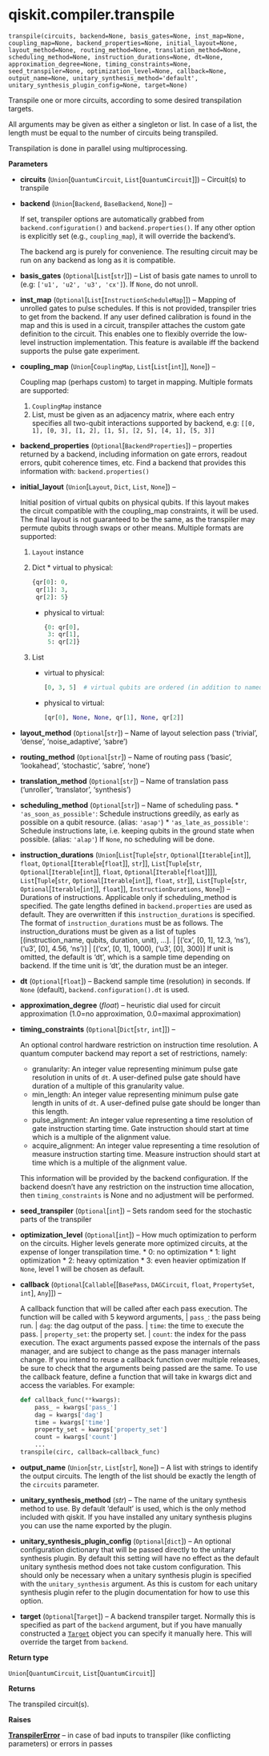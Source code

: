 # qiskit.compiler.transpile

<span id="undefined" />

`transpile(circuits, backend=None, basis_gates=None, inst_map=None, coupling_map=None, backend_properties=None, initial_layout=None, layout_method=None, routing_method=None, translation_method=None, scheduling_method=None, instruction_durations=None, dt=None, approximation_degree=None, timing_constraints=None, seed_transpiler=None, optimization_level=None, callback=None, output_name=None, unitary_synthesis_method='default', unitary_synthesis_plugin_config=None, target=None)`

Transpile one or more circuits, according to some desired transpilation targets.

All arguments may be given as either a singleton or list. In case of a list, the length must be equal to the number of circuits being transpiled.

Transpilation is done in parallel using multiprocessing.

**Parameters**

*   **circuits** (`Union`\[`QuantumCircuit`, `List`\[`QuantumCircuit`]]) – Circuit(s) to transpile

*   **backend** (`Union`\[`Backend`, `BaseBackend`, `None`]) –

    If set, transpiler options are automatically grabbed from `backend.configuration()` and `backend.properties()`. If any other option is explicitly set (e.g., `coupling_map`), it will override the backend’s.

    <Admonition title="Note" type="note">
      The backend arg is purely for convenience. The resulting circuit may be run on any backend as long as it is compatible.
    </Admonition>

*   **basis\_gates** (`Optional`\[`List`\[`str`]]) – List of basis gate names to unroll to (e.g: `['u1', 'u2', 'u3', 'cx']`). If `None`, do not unroll.

*   **inst\_map** (`Optional`\[`List`\[`InstructionScheduleMap`]]) – Mapping of unrolled gates to pulse schedules. If this is not provided, transpiler tries to get from the backend. If any user defined calibration is found in the map and this is used in a circuit, transpiler attaches the custom gate definition to the circuit. This enables one to flexibly override the low-level instruction implementation. This feature is available iff the backend supports the pulse gate experiment.

*   **coupling\_map** (`Union`\[`CouplingMap`, `List`\[`List`\[`int`]], `None`]) –

    Coupling map (perhaps custom) to target in mapping. Multiple formats are supported:

    1.  `CouplingMap` instance
    2.  List, must be given as an adjacency matrix, where each entry specifies all two-qubit interactions supported by backend, e.g: `[[0, 1], [0, 3], [1, 2], [1, 5], [2, 5], [4, 1], [5, 3]]`

*   **backend\_properties** (`Optional`\[`BackendProperties`]) – properties returned by a backend, including information on gate errors, readout errors, qubit coherence times, etc. Find a backend that provides this information with: `backend.properties()`

*   **initial\_layout** (`Union`\[`Layout`, `Dict`, `List`, `None`]) –

    Initial position of virtual qubits on physical qubits. If this layout makes the circuit compatible with the coupling\_map constraints, it will be used. The final layout is not guaranteed to be the same, as the transpiler may permute qubits through swaps or other means. Multiple formats are supported:

    1.  `Layout` instance

    2.  Dict \* virtual to physical:

        ```python
        {qr[0]: 0,
         qr[1]: 3,
         qr[2]: 5}
        ```

        *   physical to virtual:

            ```python
            {0: qr[0],
             3: qr[1],
             5: qr[2]}
            ```

    3.  List

        *   virtual to physical:

            ```python
            [0, 3, 5]  # virtual qubits are ordered (in addition to named)
            ```

        *   physical to virtual:

            ```python
            [qr[0], None, None, qr[1], None, qr[2]]
            ```

*   **layout\_method** (`Optional`\[`str`]) – Name of layout selection pass (‘trivial’, ‘dense’, ‘noise\_adaptive’, ‘sabre’)

*   **routing\_method** (`Optional`\[`str`]) – Name of routing pass (‘basic’, ‘lookahead’, ‘stochastic’, ‘sabre’, ‘none’)

*   **translation\_method** (`Optional`\[`str`]) – Name of translation pass (‘unroller’, ‘translator’, ‘synthesis’)

*   **scheduling\_method** (`Optional`\[`str`]) – Name of scheduling pass. \* `'as_soon_as_possible'`: Schedule instructions greedily, as early as possible on a qubit resource. (alias: `'asap'`) \* `'as_late_as_possible'`: Schedule instructions late, i.e. keeping qubits in the ground state when possible. (alias: `'alap'`) If `None`, no scheduling will be done.

*   **instruction\_durations** (`Union`\[`List`\[`Tuple`\[`str`, `Optional`\[`Iterable`\[`int`]], `float`, `Optional`\[`Iterable`\[`float`]], `str`]], `List`\[`Tuple`\[`str`, `Optional`\[`Iterable`\[`int`]], `float`, `Optional`\[`Iterable`\[`float`]]]], `List`\[`Tuple`\[`str`, `Optional`\[`Iterable`\[`int`]], `float`, `str`]], `List`\[`Tuple`\[`str`, `Optional`\[`Iterable`\[`int`]], `float`]], `InstructionDurations`, `None`]) – Durations of instructions. Applicable only if scheduling\_method is specified. The gate lengths defined in `backend.properties` are used as default. They are overwritten if this `instruction_durations` is specified. The format of `instruction_durations` must be as follows. The instruction\_durations must be given as a list of tuples \[(instruction\_name, qubits, duration, unit), …]. | \[(‘cx’, \[0, 1], 12.3, ‘ns’), (‘u3’, \[0], 4.56, ‘ns’)] | \[(‘cx’, \[0, 1], 1000), (‘u3’, \[0], 300)] If unit is omitted, the default is ‘dt’, which is a sample time depending on backend. If the time unit is ‘dt’, the duration must be an integer.

*   **dt** (`Optional`\[`float`]) – Backend sample time (resolution) in seconds. If `None` (default), `backend.configuration().dt` is used.

*   **approximation\_degree** (*float*) – heuristic dial used for circuit approximation (1.0=no approximation, 0.0=maximal approximation)

*   **timing\_constraints** (`Optional`\[`Dict`\[`str`, `int`]]) –

    An optional control hardware restriction on instruction time resolution. A quantum computer backend may report a set of restrictions, namely:

    *   granularity: An integer value representing minimum pulse gate resolution in units of `dt`. A user-defined pulse gate should have duration of a multiple of this granularity value.
    *   min\_length: An integer value representing minimum pulse gate length in units of `dt`. A user-defined pulse gate should be longer than this length.
    *   pulse\_alignment: An integer value representing a time resolution of gate instruction starting time. Gate instruction should start at time which is a multiple of the alignment value.
    *   acquire\_alignment: An integer value representing a time resolution of measure instruction starting time. Measure instruction should start at time which is a multiple of the alignment value.

    This information will be provided by the backend configuration. If the backend doesn’t have any restriction on the instruction time allocation, then `timing_constraints` is None and no adjustment will be performed.

*   **seed\_transpiler** (`Optional`\[`int`]) – Sets random seed for the stochastic parts of the transpiler

*   **optimization\_level** (`Optional`\[`int`]) – How much optimization to perform on the circuits. Higher levels generate more optimized circuits, at the expense of longer transpilation time. \* 0: no optimization \* 1: light optimization \* 2: heavy optimization \* 3: even heavier optimization If `None`, level 1 will be chosen as default.

*   **callback** (`Optional`\[`Callable`\[\[`BasePass`, `DAGCircuit`, `float`, `PropertySet`, `int`], `Any`]]) –

    A callback function that will be called after each pass execution. The function will be called with 5 keyword arguments, | `pass_`: the pass being run. | `dag`: the dag output of the pass. | `time`: the time to execute the pass. | `property_set`: the property set. | `count`: the index for the pass execution. The exact arguments passed expose the internals of the pass manager, and are subject to change as the pass manager internals change. If you intend to reuse a callback function over multiple releases, be sure to check that the arguments being passed are the same. To use the callback feature, define a function that will take in kwargs dict and access the variables. For example:

    ```python
    def callback_func(**kwargs):
        pass_ = kwargs['pass_']
        dag = kwargs['dag']
        time = kwargs['time']
        property_set = kwargs['property_set']
        count = kwargs['count']
        ...
    transpile(circ, callback=callback_func)
    ```

*   **output\_name** (`Union`\[`str`, `List`\[`str`], `None`]) – A list with strings to identify the output circuits. The length of the list should be exactly the length of the `circuits` parameter.

*   **unitary\_synthesis\_method** (*str*) – The name of the unitary synthesis method to use. By default ‘default’ is used, which is the only method included with qiskit. If you have installed any unitary synthesis plugins you can use the name exported by the plugin.

*   **unitary\_synthesis\_plugin\_config** (`Optional`\[`dict`]) – An optional configuration dictionary that will be passed directly to the unitary synthesis plugin. By default this setting will have no effect as the default unitary synthesis method does not take custom configuration. This should only be necessary when a unitary synthesis plugin is specified with the `unitary_synthesis` argument. As this is custom for each unitary synthesis plugin refer to the plugin documentation for how to use this option.

*   **target** (`Optional`\[`Target`]) – A backend transpiler target. Normally this is specified as part of the `backend` argument, but if you have manually constructed a [`Target`](qiskit.transpiler.Target#qiskit.transpiler.Target "qiskit.transpiler.Target") object you can specify it manually here. This will override the target from `backend`.

**Return type**

`Union`\[`QuantumCircuit`, `List`\[`QuantumCircuit`]]

**Returns**

The transpiled circuit(s).

**Raises**

[**TranspilerError**](qiskit.transpiler.TranspilerError#qiskit.transpiler.TranspilerError "qiskit.transpiler.TranspilerError") – in case of bad inputs to transpiler (like conflicting parameters) or errors in passes
